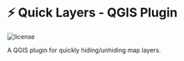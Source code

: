 ⚡ Quick Layers - QGIS Plugin
======================================================================================================
![license](https://img.shields.io/badge/Licence-GPL--3-blue.svg) 

A QGIS plugin for quickly hiding/unhiding map layers.